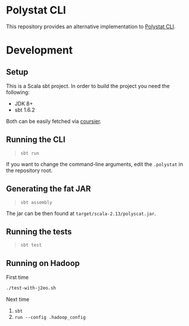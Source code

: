 # Polystat CLI
This repository provides an alternative implementation to [Polystat CLI](https://github.com/polystat/polystat).

# Development
## Setup
This is a Scala sbt project. In order to build the project you need the following:
  * JDK 8+
  * sbt 1.6.2

Both can be easily fetched via [coursier](https://get-coursier.io/docs/overview). 

## Running the CLI
> `sbt run`

If you want to change the command-line arguments, edit the `.polystat` in the repository root.

## Generating the fat JAR
> `sbt assembly`

The jar can be then found at `target/scala-2.13/polyscat.jar`.

## Running the tests
> `sbt test`

## Running on Hadoop
First time

```sh
./test-with-j2eo.sh
```

Next time
1. `sbt`
2. `run --config .hadoop_config`